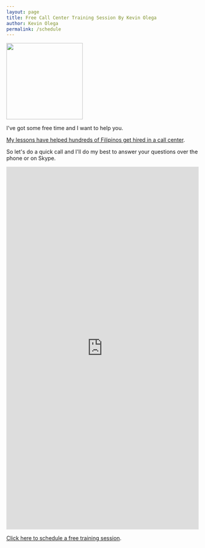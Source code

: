 ```yaml
---
layout: page
title: Free Call Center Training Session By Kevin Olega
author: Kevin Olega
permalink: /schedule
---
```


<img src="{{ site.url }}/assets/img/2019-07-Kevin-Gray.jpg" width="200">

I've got some free time and I want to help you.

[My lessons have helped hundreds of Filipinos get hired in a call center](https://callcentertrainingtips.com/testimonials).


So let's do a quick call and I'll do my best to answer your questions over the phone or on Skype.

<!-- Calendly inline widget begin -->
<iframe src="https://calendly.com/callcentertrainingtips/30min" width="100%" height="950" scrolling="no" frameborder="0"></iframe>
<!-- Calendly inline widget end -->

[Click here to schedule a free training session](https://calendly.com/callcentertrainingtips/30min).